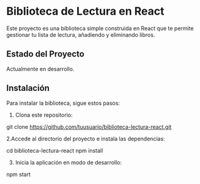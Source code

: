 # Biblioteca de Lectura en React

Este proyecto es una biblioteca simple construida en React que te permite gestionar tu lista de lectura, añadiendo y eliminando libros.

## Estado del Proyecto

Actualmente en desarrollo.

## Instalación

Para instalar la biblioteca, sigue estos pasos:

1. Clona este repositorio:

git clone https://github.com/tuusuario/biblioteca-lectura-react.git

2.Accede al directorio del proyecto e instala las dependencias:

cd biblioteca-lectura-react
npm install

3. Inicia la aplicación en modo de desarrollo:
   
npm start





